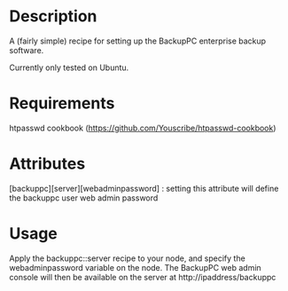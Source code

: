 Description
===========
A (fairly simple) recipe for setting up the BackupPC enterprise backup software.

Currently only tested on Ubuntu.


Requirements
============
htpasswd cookbook (https://github.com/Youscribe/htpasswd-cookbook)

Attributes
==========

[backuppc][server][webadminpassword] : setting this attribute will define the backuppc user web admin password

Usage
=====

Apply the backuppc::server recipe to your node, and specify the webadminpassword variable on the node. The BackupPC web admin console will then be available on the server at http://ipaddress/backuppc
